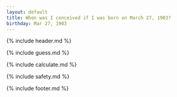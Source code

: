```yaml
---
layout: default
title: When was I conceived if I was born on March 27, 1903?
birthday: Mar 27, 1903
---
```


{% include header.md %}

{% include guess.md %}

{% include calculate.md %}

{% include safety.md %}

{% include footer.md %}



